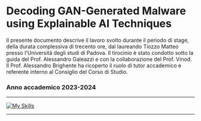 # Decoding GAN-Generated Malware using Explainable AI Techniques

Il presente documento descrive il lavoro svolto durante il periodo di stage, della durata complessiva di trecento ore, dal laureando Tiozzo Matteo presso l'Università degli studi di Padova.
Il tirocinio è stato condotto sotto la guida del Prof. Alessandro Galeazzi e con la collaborazione del Prof. Vinod. <br>
Il Prof. Alessandro Brighente ha ricoperto il ruolo di tutor accademico e referente interno al Consiglio del Corso di Studio.

### Anno accademico 2023-2024

<hr>

[![My Skills](https://skillicons.dev/icons?i=apple,py,github,vscode,latex,md&perline=18)](https://skillicons.dev)

<hr>